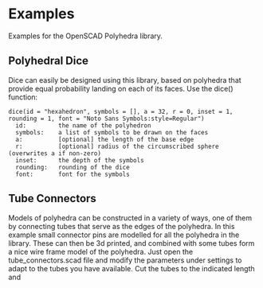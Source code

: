 # Examples

Examples for the OpenSCAD Polyhedra library.

## Polyhedral Dice

Dice can easily be designed using this library, based on polyhedra that provide equal probability landing on each of its faces. Use the dice() function:
```OpenSCAD
dice(id = "hexahedron", symbols = [], a = 32, r = 0, inset = 1, rounding = 1, font = "Noto Sans Symbols:style=Regular")
  id:         the name of the polyhedron
  symbols:    a list of symbols to be drawn on the faces
  a:          [optional] the length of the base edge
  r:          [optional] radius of the circumscribed sphere (overwrites a if non-zero)
  inset:      the depth of the symbols
  rounding:   rounding of the dice
  font:       font for the symbols
```

## Tube Connectors

Models of polyhedra can be constructed in a variety of ways, one of them by connecting tubes that serve as the edges of the polyhedra. In this example small connector pins are modelled for all the polyhedra in the library. These can then be 3d printed, and combined with some tubes form a nice wire frame model of the polyhedra. Just open the tube_connectors.scad file and modify the parameters under settings to adapt to the tubes you have available. Cut the tubes to the indicated length and 
